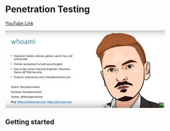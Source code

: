 # Penetration Testing

[YouTube Link](https://www.youtube.com/watch?v=0dgmeTy7X3I&list=PLMboSA8wsgUFn4TC0heTl8H82_18dq37j&index=3&t=0s)

![Contact](contact.png)

## Getting started
